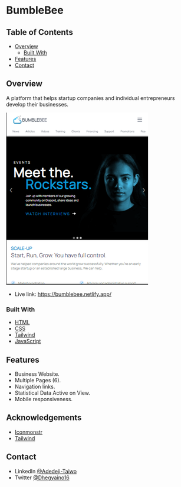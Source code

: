 
# BumbleBee

<!-- TABLE OF CONTENTS -->

## Table of Contents

- [Overview](#overview)
  - [Built With](#built-with)
- [Features](#features)
- [Contact](#contact)

<!-- OVERVIEW -->
## Overview
<!--Introduce your projects by taking a screenshot or a gif. Try to tell visitors a story about your project by answering:-->

A platform that helps startup companies and individual entrepreneurs develop their businesses.

![Screenshot](https://github.com/Adedeji-Taiwo/BumbleBee/blob/main/assets/Screenshot%202021-08-31%20100127.png)
  
- Live link: https://bumblebee.netlify.app/

### Built With

<!-- This section should list any major frameworks that you built your project using. Here are a few examples.-->

- [HTML](https://www.w3schools.com/html/)
- [CSS](https://www.w3schools.com/css/default.asp)
-  [Tailwind](https://tailwindcss.com)
- [JavaScript](https://www.w3schools.com/js/default.asp)


## Features

- Business Website.
- Multiple Pages (6).
- Navigation links.
- Statistical Data Active on View.
- Mobile responsiveness.


<!-- This section should list any articles or add-ons/plugins that helps you to complete the project. This is optional but it will help you in the future. For exmpale -->
## Acknowledgements
 - [Iconmonstr](https://iconmonstr.com)
 - [Tailwind](https://tailwindcss.com)

## Contact

<!--- Website [your-website.com](https://{your-web-site-link})-->
- LinkedIn [@Adedeji-Taiwo](https://{linkedin.com/in/adedeji-taiwo})
- Twitter [@Dhegyaino16](https://{twitter.com/Dhegyaino16})  
